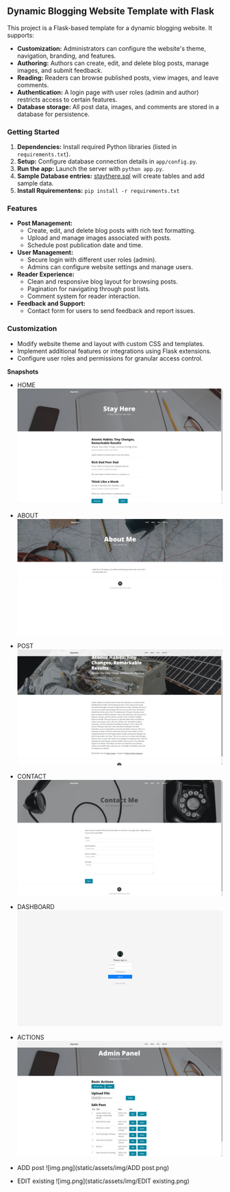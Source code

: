 ## Dynamic Blogging Website Template with Flask

This project is a Flask-based template for a dynamic blogging website. It supports:

* **Customization:** Administrators can configure the website's theme, navigation, branding, and features.
* **Authoring:** Authors can create, edit, and delete blog posts, manage images, and submit feedback.
* **Reading:** Readers can browse published posts, view images, and leave comments.
* **Authentication:** A login page with user roles (admin and author) restricts access to certain features.
* **Database storage:** All post data, images, and comments are stored in a database for persistence.

### Getting Started

1. **Dependencies:** Install required Python libraries (listed in `requirements.txt`).
2. **Setup:** Configure database connection details in `app/config.py`.
3. **Run the app:** Launch the server with `python app.py`.
4. **Sample Database entries:** [staythere.sql](staythere.sql) will create tables and add sample data.
5. **Install Rquirementens:** ```pip install -r requirements.txt```

### Features

* **Post Management:**
    * Create, edit, and delete blog posts with rich text formatting.
    * Upload and manage images associated with posts.
    * Schedule post publication date and time.
* **User Management:**
    * Secure login with different user roles (admin).
    * Admins can configure website settings and manage users.
* **Reader Experience:**
    * Clean and responsive blog layout for browsing posts.
    * Pagination for navigating through post lists.
    * Comment system for reader interaction.
* **Feedback and Support:**
    * Contact form for users to send feedback and report issues.

### Customization

* Modify website theme and layout with custom CSS and templates.
* Implement additional features or integrations using Flask extensions.
* Configure user roles and permissions for granular access control.


**Snapshots**

* HOME
![img.png](static/assets/img/HOME.png)

* ABOUT
![img_1.png](static/assets/img/ABOUT.png)

* POST
![img_2.png](static/assets/img/POST.png)

* CONTACT
![img_3.png](static/assets/img/CONTACT.png)

* DASHBOARD
![img.png](static/assets/img/DASHBOARD.png)

* ACTIONS
![img.png](static/assets/img/ACTIONS.png)

* ADD post
![img.png](static/assets/img/ADD post.png)

* EDIT existing
![img.png](static/assets/img/EDIT existing.png)



